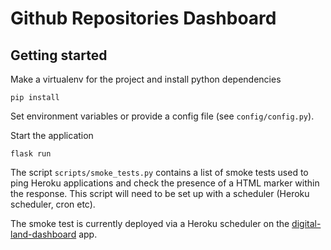 # Github Repositories Dashboard

## Getting started

Make a virtualenv for the project and install python dependencies

    pip install

Set environment variables or provide a config file (see `config/config.py`).


Start the application

    flask run

The script `scripts/smoke_tests.py` contains a list of smoke tests used to ping Heroku applications and check the presence of a HTML marker within the response. This script will need to be set up with a scheduler (Heroku scheduler, cron etc).

The smoke test is currently deployed via a Heroku scheduler on the [digital-land-dashboard](https://digital-land-dashboard.herokuapp.com/) app. 
